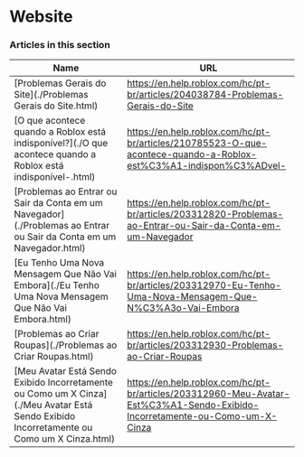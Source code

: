 # Website  
### Articles in this section
Name|URL
-|-
[Problemas Gerais do Site](./Problemas Gerais do Site.html) |https://en.help.roblox.com/hc/pt-br/articles/204038784-Problemas-Gerais-do-Site
[O que acontece quando a Roblox está indisponível?](./O que acontece quando a Roblox está indisponível-.html) |https://en.help.roblox.com/hc/pt-br/articles/210785523-O-que-acontece-quando-a-Roblox-est%C3%A1-indispon%C3%ADvel-
[Problemas ao Entrar ou Sair da Conta em um Navegador](./Problemas ao Entrar ou Sair da Conta em um Navegador.html) |https://en.help.roblox.com/hc/pt-br/articles/203312820-Problemas-ao-Entrar-ou-Sair-da-Conta-em-um-Navegador
[Eu Tenho Uma Nova Mensagem Que Não Vai Embora](./Eu Tenho Uma Nova Mensagem Que Não Vai Embora.html) |https://en.help.roblox.com/hc/pt-br/articles/203312970-Eu-Tenho-Uma-Nova-Mensagem-Que-N%C3%A3o-Vai-Embora
[Problemas ao Criar Roupas](./Problemas ao Criar Roupas.html) |https://en.help.roblox.com/hc/pt-br/articles/203312930-Problemas-ao-Criar-Roupas
[Meu Avatar Está Sendo Exibido Incorretamente ou Como um X Cinza](./Meu Avatar Está Sendo Exibido Incorretamente ou Como um X Cinza.html) |https://en.help.roblox.com/hc/pt-br/articles/203312960-Meu-Avatar-Est%C3%A1-Sendo-Exibido-Incorretamente-ou-Como-um-X-Cinza
